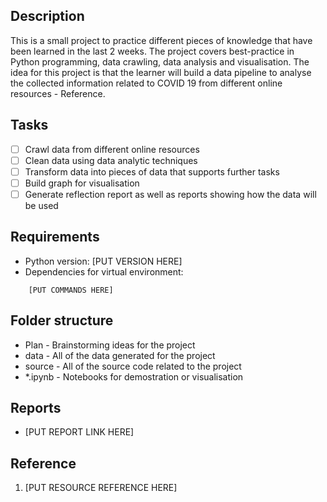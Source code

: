 ## Description
This is a small project to practice different pieces of knowledge that have been learned in the last 2 weeks. The project covers best-practice in Python programming, data crawling, data analysis and visualisation. The idea for this project is that the learner will build a data pipeline to analyse the collected information related to COVID 19 from different online resources - Reference.

## Tasks
- [ ] Crawl data from different online resources
- [ ] Clean data using data analytic techniques
- [ ] Transform data into pieces of data that supports further tasks
- [ ] Build graph for visualisation
- [ ] Generate reflection report as well as reports showing how the data will be used

## Requirements
* Python version: [PUT VERSION HERE]
* Dependencies for virtual environment:

```
	[PUT COMMANDS HERE]
```

## Folder structure
* Plan - Brainstorming ideas for the project
* data - All of the data generated for the project
* source - All of the source code related to the project
* \*.ipynb - Notebooks for demostration or visualisation

## Reports
* [PUT REPORT LINK HERE]

## Reference
1. [PUT RESOURCE REFERENCE HERE]
